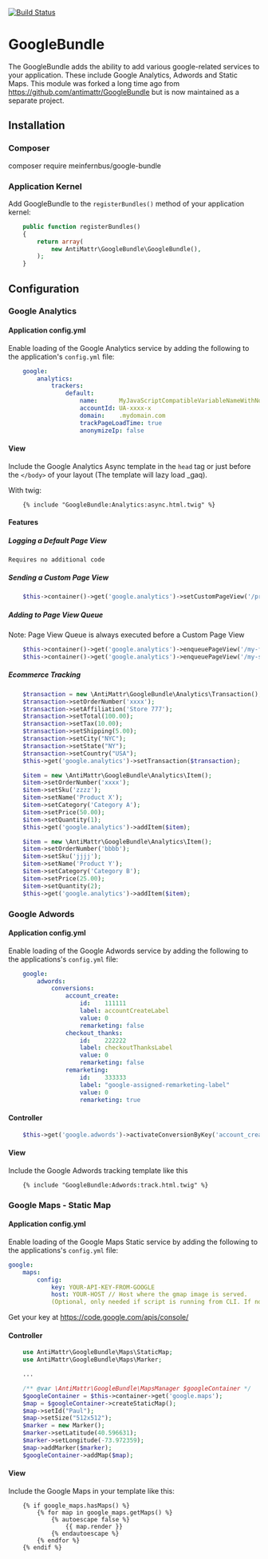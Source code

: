 [![Build Status](https://travis-ci.org/meinfernbus/GoogleBundle.svg?branch=master)](https://travis-ci.org/meinfernbus/GoogleBundle)

# GoogleBundle

The GoogleBundle adds the ability to add various google-related services
to your application. These include Google Analytics, Adwords and Static Maps.
This module was forked a long time ago from https://github.com/antimattr/GoogleBundle but is now maintained as a separate project.

## Installation

### Composer
composer require meinfernbus/google-bundle

### Application Kernel

Add GoogleBundle to the `registerBundles()` method of your application kernel:

```php
    public function registerBundles()
    {
        return array(
            new AntiMattr\GoogleBundle\GoogleBundle(),
        );
    }
```

## Configuration

### Google Analytics

#### Application config.yml

Enable loading of the Google Analytics service by adding the following to
the application's `config.yml` file:

```yaml
    google:
        analytics:
            trackers:
                default:
                    name:      MyJavaScriptCompatibleVariableNameWithNoSpaces
                    accountId: UA-xxxx-x
                    domain:    .mydomain.com
                    trackPageLoadTime: true
                    anonymizeIp: false
```

#### View

Include the Google Analytics Async template in the `head` tag or just before the `</body>` of your layout (The template will lazy load _gaq).

With twig:

```twig
    {% include "GoogleBundle:Analytics:async.html.twig" %}
```

#### Features

##### Logging a Default Page View

    Requires no additional code

##### Sending a Custom Page View

```php
    $this->container()->get('google.analytics')->setCustomPageView('/profile/'.$username);
```

##### Adding to Page View Queue

Note: Page View Queue is always executed before a Custom Page View

```php
    $this->container()->get('google.analytics')->enqueuePageView('/my-first-page-view-in-queue');
    $this->container()->get('google.analytics')->enqueuePageView('/my-second-page-view-in-queue');
```

##### Ecommerce Tracking

```php
    $transaction = new \AntiMattr\GoogleBundle\Analytics\Transaction();
    $transaction->setOrderNumber('xxxx');
    $transaction->setAffiliation('Store 777');
    $transaction->setTotal(100.00);
    $transaction->setTax(10.00);
    $transaction->setShipping(5.00);
    $transaction->setCity("NYC");
    $transaction->setState("NY");
    $transaction->setCountry("USA");
    $this->get('google.analytics')->setTransaction($transaction);

    $item = new \AntiMattr\GoogleBundle\Analytics\Item();
    $item->setOrderNumber('xxxx');
    $item->setSku('zzzz');
    $item->setName('Product X');
    $item->setCategory('Category A');
    $item->setPrice(50.00);
    $item->setQuantity(1);
    $this->get('google.analytics')->addItem($item);

    $item = new \AntiMattr\GoogleBundle\Analytics\Item();
    $item->setOrderNumber('bbbb');
    $item->setSku('jjjj');
    $item->setName('Product Y');
    $item->setCategory('Category B');
    $item->setPrice(25.00);
    $item->setQuantity(2);
    $this->get('google.analytics')->addItem($item);
```

### Google Adwords

#### Application config.yml

Enable loading of the Google Adwords service by adding the following to
the applications's `config.yml` file:

```yaml
    google:
        adwords:
            conversions:
                account_create:
                    id:    111111
                    label: accountCreateLabel
                    value: 0
                    remarketing: false
                checkout_thanks:
                    id:    222222
                    label: checkoutThanksLabel
                    value: 0
                    remarketing: false
                remarketing:
                    id:    333333
                    label: "google-assigned-remarketing-label"
                    value: 0
                    remarketing: true
```

#### Controller

```php
    $this->get('google.adwords')->activateConversionByKey('account_create');
```

#### View

Include the Google Adwords tracking template like this

```twig
    {% include "GoogleBundle:Adwords:track.html.twig" %}
```

### Google Maps - Static Map

#### Application config.yml

Enable loading of the Google Maps Static service by adding the following to
the applications's `config.yml` file:

```yaml
google:
    maps:
        config:
            key: YOUR-API-KEY-FROM-GOOGLE
            host: YOUR-HOST // Host where the gmap image is served.
            (Optional, only needed if script is running from CLI. If not set $_SERVER is used)
```

Get your key at https://code.google.com/apis/console/

#### Controller

```php
    use AntiMattr\GoogleBundle\Maps\StaticMap;
    use AntiMattr\GoogleBundle\Maps\Marker;

    ...

    /** @var \AntiMattr\GoogleBundle\MapsManager $googleContainer */
    $googleContainer = $this->container->get('google.maps');
    $map = $googleContainer->createStaticMap();
    $map->setId("Paul");
    $map->setSize("512x512");
    $marker = new Marker();
    $marker->setLatitude(40.596631);
    $marker->setLongitude(-73.972359);
    $map->addMarker($marker);
    $googleContainer->addMap($map);
```

#### View

Include the Google Maps in your template like this:

```twig
    {% if google_maps.hasMaps() %}
		{% for map in google_maps.getMaps() %}
			{% autoescape false %}
				{{ map.render }}
			{% endautoescape %}
		{% endfor %}
	{% endif %}
```
